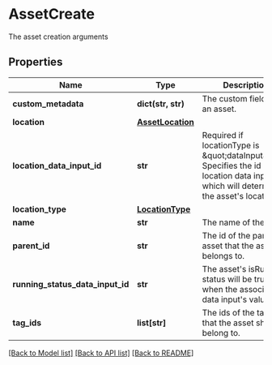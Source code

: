 # AssetCreate

The asset creation arguments
## Properties
Name | Type | Description | Notes
------------ | ------------- | ------------- | -------------
**custom_metadata** | **dict(str, str)** | The custom fields of an asset. | [optional] 
**location** | [**AssetLocation**](AssetLocation.md) |  | [optional] 
**location_data_input_id** | **str** | Required if locationType is \&quot;dataInput\&quot;. Specifies the id of a location data input which will determine the asset&#39;s location. | [optional] 
**location_type** | [**LocationType**](LocationType.md) |  | [optional] 
**name** | **str** | The name of the asset. | 
**parent_id** | **str** | The id of the parent asset that the asset belongs to. | [optional] 
**running_status_data_input_id** | **str** | The asset&#39;s isRunning status will be true when the associated data input&#39;s value is 1 | [optional] 
**tag_ids** | **list[str]** | The ids of the tags that the asset should belong to. | [optional] 

[[Back to Model list]](../README.md#documentation-for-models) [[Back to API list]](../README.md#documentation-for-api-endpoints) [[Back to README]](../README.md)


